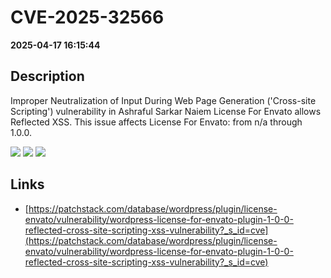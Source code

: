 # CVE-2025-32566

**2025-04-17 16:15:44**

## Description
Improper Neutralization of Input During Web Page Generation ('Cross-site Scripting') vulnerability in Ashraful Sarkar Naiem License For Envato allows Reflected XSS. This issue affects License For Envato: from n/a through 1.0.0.

![](https://img.shields.io/static/v1?label=Score&message=7.1&color=red)
![](https://img.shields.io/static/v1?label=Severity&message=HIGH&color=red)
![](https://img.shields.io/static/v1?label=CWE&message=XSS&color=green)

## Links
- [https://patchstack.com/database/wordpress/plugin/license-envato/vulnerability/wordpress-license-for-envato-plugin-1-0-0-reflected-cross-site-scripting-xss-vulnerability?_s_id=cve](https://patchstack.com/database/wordpress/plugin/license-envato/vulnerability/wordpress-license-for-envato-plugin-1-0-0-reflected-cross-site-scripting-xss-vulnerability?_s_id=cve)
